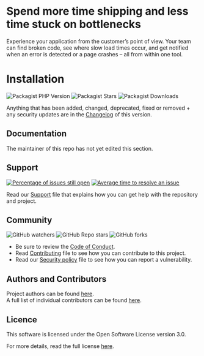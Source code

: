 # Spend more time shipping and less time stuck on bottlenecks

Experience your application from the customer’s point of view. Your team can find broken code, see where slow load times occur, and get notified when an error is detected or a page crashes – all from within one tool.

# Installation

![Packagist PHP Version](https://img.shields.io/packagist/dependency-v/phpprofiler/profiler/php?version=v1.0)
![Packagist Stars](https://img.shields.io/packagist/stars/phpprofiler/profiler)
![Packagist Downloads](https://img.shields.io/packagist/dt/phpprofiler/profiler)

Anything that has been added, changed, deprecated, fixed or removed + any security updates are in the [Changelog](./CHANGELOG.md) of this version.

## Documentation

[//]: # (TODO: Add documentation description)
The maintainer of this repo has not yet edited this section.

## Support

[![Percentage of issues still open](http://isitmaintained.com/badge/open/The-PHP-Profiler/Profiler.svg)](http://isitmaintained.com/project/The-PHP-Profiler/Profiler '(Percentage of issues still open)')
[![Average time to resolve an issue](http://isitmaintained.com/badge/resolution/The-PHP-Profiler/Profiler.svg)](http://isitmaintained.com/project/The-PHP-Profiler/Profiler 'Average time to resolve an issue')

Read our [Support](https://github.com/The-PHP-Profiler/.github/blob/master/.github/SUPPORT.md) file that explains how you can get help with the repository and project.

## Community

![GitHub watchers](https://img.shields.io/github/watchers/The-PHP-Profiler/Profiler?style=social)
![GitHub Repo stars](https://img.shields.io/github/stars/The-PHP-Profiler/Profiler?style=social)
![GitHub forks](https://img.shields.io/github/forks/The-PHP-Profiler/Profiler?style=social)

- Be sure to review the [Code of Conduct](https://github.com/The-PHP-Profiler/.github/blob/master/.github/CODE_OF_CONDUCT.md).
- Read [Contributing](https://github.com/The-PHP-Profiler/.github/blob/master/.github/CONTRIBUTING.md) file to see how you can contribute to this project.
- Read our [Security policy](.github/SECURITY.md) file to see how you can report a vulnerability.

## Authors and Contributors

Project authors can be found [here](.github/AUTHORS.md).<br>
A full list of individual contributors can be found [here](.github/CONTRIBUTORS.md).

## Licence

This software is licensed under the Open Software License version 3.0.

For more details, read the full license [here](./LICENCE.md).
